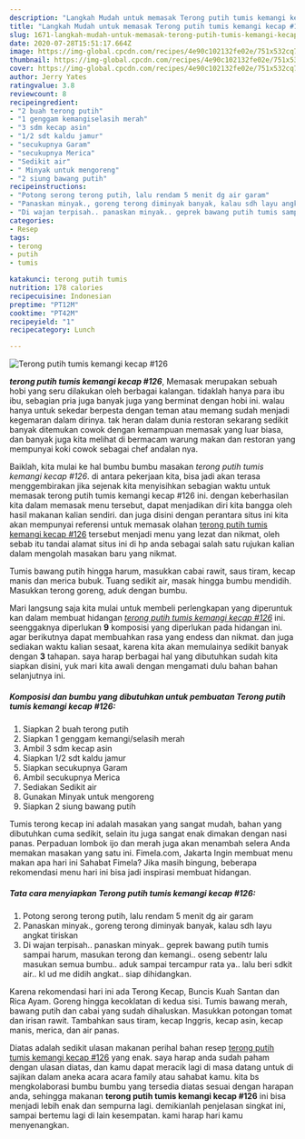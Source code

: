 ```yaml
---
description: "Langkah Mudah untuk memasak Terong putih tumis kemangi kecap #126 Lezat"
title: "Langkah Mudah untuk memasak Terong putih tumis kemangi kecap #126 Lezat"
slug: 1671-langkah-mudah-untuk-memasak-terong-putih-tumis-kemangi-kecap-126-lezat
date: 2020-07-28T15:51:17.664Z
image: https://img-global.cpcdn.com/recipes/4e90c102132fe02e/751x532cq70/terong-putih-tumis-kemangi-kecap-126-foto-resep-utama.jpg
thumbnail: https://img-global.cpcdn.com/recipes/4e90c102132fe02e/751x532cq70/terong-putih-tumis-kemangi-kecap-126-foto-resep-utama.jpg
cover: https://img-global.cpcdn.com/recipes/4e90c102132fe02e/751x532cq70/terong-putih-tumis-kemangi-kecap-126-foto-resep-utama.jpg
author: Jerry Yates
ratingvalue: 3.8
reviewcount: 8
recipeingredient:
- "2 buah terong putih"
- "1 genggam kemangiselasih merah"
- "3 sdm kecap asin"
- "1/2 sdt kaldu jamur"
- "secukupnya Garam"
- "secukupnya Merica"
- "Sedikit air"
- " Minyak untuk mengoreng"
- "2 siung bawang putih"
recipeinstructions:
- "Potong serong terong putih, lalu rendam 5 menit dg air garam"
- "Panaskan minyak., goreng terong diminyak banyak, kalau sdh layu angkat tiriskan"
- "Di wajan terpisah.. panaskan minyak.. geprek bawang putih tumis sampai harum, masukan terong dan kemangi.. oseng sebentr lalu masukan semua bumbu.. aduk sampai tercampur rata ya.. lalu beri sdkit air.. kl ud me didih angkat.. siap dihidangkan."
categories:
- Resep
tags:
- terong
- putih
- tumis

katakunci: terong putih tumis 
nutrition: 178 calories
recipecuisine: Indonesian
preptime: "PT12M"
cooktime: "PT42M"
recipeyield: "1"
recipecategory: Lunch

---
```



![Terong putih tumis kemangi kecap #126](https://img-global.cpcdn.com/recipes/4e90c102132fe02e/751x532cq70/terong-putih-tumis-kemangi-kecap-126-foto-resep-utama.jpg)

<b><i>terong putih tumis kemangi kecap #126</i></b>, Memasak merupakan sebuah hobi yang seru dilakukan oleh berbagai kalangan. tidaklah hanya para ibu ibu, sebagian pria juga banyak juga yang berminat dengan hobi ini. walau hanya untuk sekedar berpesta dengan teman atau memang sudah menjadi kegemaran dalam dirinya. tak heran dalam dunia restoran sekarang sedikit banyak ditemukan cowok dengan kemampuan memasak yang luar biasa, dan banyak juga kita melihat di bermacam warung makan dan restoran yang mempunyai koki cowok sebagai chef andalan nya.

Baiklah, kita mulai ke hal bumbu bumbu masakan <i>terong putih tumis kemangi kecap #126</i>. di antara pekerjaan kita, bisa jadi akan terasa menggembirakan jika sejenak kita menyisihkan sebagian waktu untuk memasak terong putih tumis kemangi kecap #126 ini. dengan keberhasilan kita dalam memasak menu tersebut, dapat menjadikan diri kita bangga oleh hasil makanan kalian sendiri. dan juga disini dengan perantara situs ini kita akan mempunyai referensi untuk memasak olahan <u>terong putih tumis kemangi kecap #126</u> tersebut menjadi menu yang lezat dan nikmat, oleh sebab itu tandai alamat situs ini di hp anda sebagai salah satu rujukan kalian dalam mengolah masakan baru yang nikmat.

Tumis bawang putih hingga harum, masukkan cabai rawit, saus tiram, kecap manis dan merica bubuk. Tuang sedikit air, masak hingga bumbu mendidih. Masukkan terong goreng, aduk dengan bumbu.


Mari langsung saja kita mulai untuk membeli perlengkapan yang diperuntuk kan dalam membuat hidangan <u><i>terong putih tumis kemangi kecap #126</i></u> ini. seenggaknya diperlukan <b>9</b> komposisi yang diperlukan pada hidangan ini. agar berikutnya dapat membuahkan rasa yang endess dan nikmat. dan juga sediakan waktu kalian sesaat, karena kita akan memulainya sedikit banyak dengan <b>3</b> tahapan. saya harap berbagai hal yang dibutuhkan sudah kita siapkan disini, yuk mari kita awali dengan mengamati dulu bahan bahan selanjutnya ini.

<!--inarticleads1-->

##### Komposisi dan bumbu yang dibutuhkan untuk pembuatan Terong putih tumis kemangi kecap #126:

1. Siapkan 2 buah terong putih
1. Siapkan 1 genggam kemangi/selasih merah
1. Ambil 3 sdm kecap asin
1. Siapkan 1/2 sdt kaldu jamur
1. Siapkan secukupnya Garam
1. Ambil secukupnya Merica
1. Sediakan Sedikit air
1. Gunakan  Minyak untuk mengoreng
1. Siapkan 2 siung bawang putih


Tumis terong kecap ini adalah masakan yang sangat mudah, bahan yang dibutuhkan cuma sedikit, selain itu juga sangat enak dimakan dengan nasi panas. Perpaduan lombok ijo dan merah juga akan menambah selera Anda memakan masakan yang satu ini. Fimela.com, Jakarta Ingin membuat menu makan apa hari ini Sahabat Fimela? Jika masih bingung, beberapa rekomendasi menu hari ini bisa jadi inspirasi membuat hidangan. 

<!--inarticleads2-->

##### Tata cara menyiapkan Terong putih tumis kemangi kecap #126:

1. Potong serong terong putih, lalu rendam 5 menit dg air garam
1. Panaskan minyak., goreng terong diminyak banyak, kalau sdh layu angkat tiriskan
1. Di wajan terpisah.. panaskan minyak.. geprek bawang putih tumis sampai harum, masukan terong dan kemangi.. oseng sebentr lalu masukan semua bumbu.. aduk sampai tercampur rata ya.. lalu beri sdkit air.. kl ud me didih angkat.. siap dihidangkan.


Karena rekomendasi hari ini ada Terong Kecap, Buncis Kuah Santan dan Rica Ayam. Goreng hingga kecoklatan di kedua sisi. Tumis bawang merah, bawang putih dan cabai yang sudah dihaluskan. Masukkan potongan tomat dan irisan rawit. Tambahkan saus tiram, kecap Inggris, kecap asin, kecap manis, merica, dan air panas. 

Diatas adalah sedikit ulasan makanan perihal bahan resep <u>terong putih tumis kemangi kecap #126</u> yang enak. saya harap anda sudah paham dengan ulasan diatas, dan kamu dapat meracik lagi di masa datang untuk di sajikan dalam aneka acara acara family atau sahabat kamu. kita bs mengkolaborasi bumbu bumbu yang tersedia diatas sesuai dengan harapan anda, sehingga makanan <b>terong putih tumis kemangi kecap #126</b> ini bisa menjadi lebih enak dan sempurna lagi. demikianlah penjelasan singkat ini, sampai bertemu lagi di lain kesempatan. kami harap hari kamu menyenangkan.
